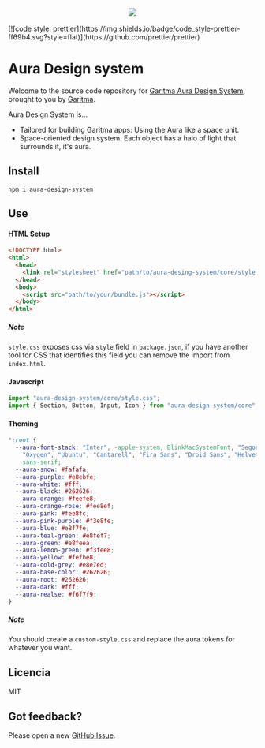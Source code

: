 <div style="text-align:center">
  <img src="https://images.prismic.io/garitma/fab89786-299e-4738-aa9e-738b8b29893f_aura-design-system-meditate.png?auto=compress,format?auto=format&w=320" />
</div>
<br/>
[![code style: prettier](https://img.shields.io/badge/code_style-prettier-ff69b4.svg?style=flat)](https://github.com/prettier/prettier)

# Aura Design system

Welcome to the source code repository for [Garitma Aura Design System](https://auradesignsystem.com/), brought to you by [Garitma](https://garitma.com/).

Aura Design System is...

- Tailored for building Garitma apps: Using the Aura like a space unit.
- Space-oriented design system. Each object has a halo of light that surrounds it, it's aura.

## Install

```
npm i aura-design-system
```

## Use

#### HTML Setup

```html
<!DOCTYPE html>
<html>
  <head>
    <link rel="stylesheet" href="path/to/aura-desing-system/core/style.css" />
  </head>
  <body>
    <script src="path/to/your/bundle.js"></script>
  </body>
</html>
```

##### Note

`style.css` exposes css via `style` field in `package.json`, if you have another tool for CSS that
identifies this field you can remove the import from `index.html`.

#### Javascript

```js
import "aura-design-system/core/style.css";
import { Section, Button, Input, Icon } from "aura-design-system/core";
```

#### Theming

```css
*:root {
  --aura-font-stack: "Inter", -apple-system, BlinkMacSystemFont, "Segoe UI", "Roboto",
    "Oxygen", "Ubuntu", "Cantarell", "Fira Sans", "Droid Sans", "Helvetica Neue",
    sans-serif;
  --aura-snow: #fafafa;
  --aura-purple: #e8ebfe;
  --aura-white: #fff;
  --aura-black: #262626;
  --aura-orange: #feefe8;
  --aura-orange-rose: #fee8ef;
  --aura-pink: #fee8fc;
  --aura-pink-purple: #f3e8fe;
  --aura-blue: #e8f7fe;
  --aura-teal-green: #e8fef7;
  --aura-green: #e8feea;
  --aura-lemon-green: #f3fee8;
  --aura-yellow: #fefbe8;
  --aura-cold-grey: #e8e7ed;
  --aura-base-color: #262626;
  --aura-root: #262626;
  --aura-dark: #fff;
  --aura-realse: #f6f7f9;
}
```

##### Note

You should create a `custom-style.css` and replace the aura tokens for whatever you want.

## Licencia

MIT

## Got feedback?

Please open a new <a href="https://github.com/garitma/aura-design-system/issues">GitHub Issue</a>.
